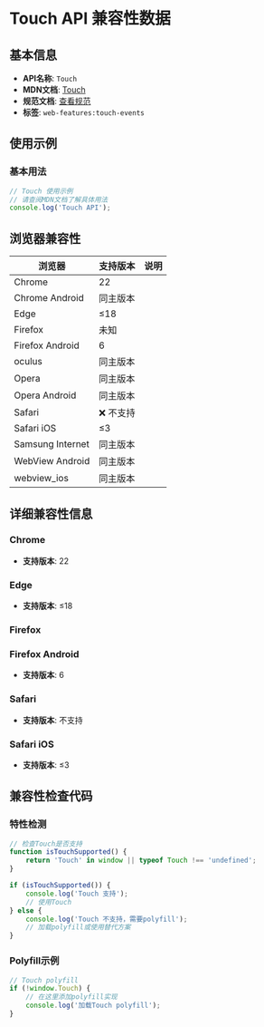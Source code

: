 # Touch API 兼容性数据

## 基本信息

- **API名称**: `Touch`
- **MDN文档**: [Touch](https://developer.mozilla.org/docs/Web/API/Touch)
- **规范文档**: [查看规范](https://w3c.github.io/touch-events/#touch-interface)
- **标签**: `web-features:touch-events`

## 使用示例

### 基本用法

```javascript
// Touch 使用示例
// 请查阅MDN文档了解具体用法
console.log('Touch API');
```

## 浏览器兼容性

| 浏览器 | 支持版本 | 说明 |
|--------|----------|------|
| Chrome | 22 |  |
| Chrome Android | 同主版本 |  |
| Edge | ≤18 |  |
| Firefox | 未知 |  |
| Firefox Android | 6 |  |
| oculus | 同主版本 |  |
| Opera | 同主版本 |  |
| Opera Android | 同主版本 |  |
| Safari | ❌ 不支持 |  |
| Safari iOS | ≤3 |  |
| Samsung Internet | 同主版本 |  |
| WebView Android | 同主版本 |  |
| webview_ios | 同主版本 |  |

## 详细兼容性信息

### Chrome

- **支持版本**: 22

### Edge

- **支持版本**: ≤18

### Firefox


### Firefox Android

- **支持版本**: 6

### Safari

- **支持版本**: 不支持

### Safari iOS

- **支持版本**: ≤3

## 兼容性检查代码

### 特性检测

```javascript
// 检查Touch是否支持
function isTouchSupported() {
    return 'Touch' in window || typeof Touch !== 'undefined';
}

if (isTouchSupported()) {
    console.log('Touch 支持');
    // 使用Touch
} else {
    console.log('Touch 不支持，需要polyfill');
    // 加载polyfill或使用替代方案
}
```

### Polyfill示例

```javascript
// Touch polyfill
if (!window.Touch) {
    // 在这里添加polyfill实现
    console.log('加载Touch polyfill');
}
```

